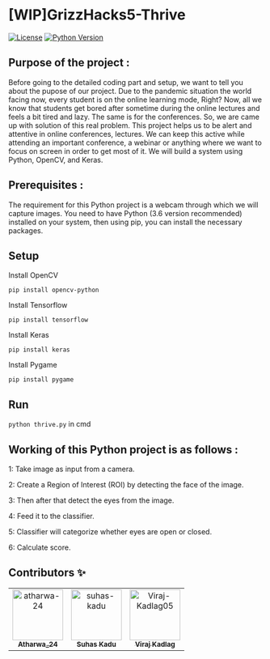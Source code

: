 # [WIP]GrizzHacks5-Thrive

[![License](https://img.shields.io/github/license/atharwa-24/GrizzHacks5-Thrive-?logo=github)](https://github.com/atharwa-24/GrizzHacks5-Thrive-/blob/develop/LICENSE)
[![Python Version](https://img.shields.io/badge/python-3.6-blue.svg?logo=python)](https://www.python.org/downloads/release/python-360/)                      
 
## Purpose of the project :

Before going to the detailed coding part and setup, we want to tell you about the pupose of our project. Due to the pandemic situation the world facing now, every student is on the online learning mode, Right? Now, all we know that students get bored after sometime during the online lectures and feels a bit tired and lazy. The same is for the conferences. So, we are came up with solution of this real problem. This project helps us to be alert and attentive in online conferences, lectures. We can keep this active while attending an important conference, a webinar or anything where we want to focus on screen in order to get most of it. We will build a system using Python, OpenCV, and Keras.
                       

## Prerequisites :

The requirement for this Python project is a webcam through which we will capture images. You need to have Python (3.6 version recommended) installed on your system, then using pip, you can install the necessary packages.

## Setup

Install OpenCV

`pip install opencv-python`

Install Tensorflow

`pip install tensorflow`

Install Keras

`pip install keras`

Install Pygame

`pip install pygame`

## Run

`python thrive.py` in cmd

## Working of this Python project is as follows :

1: Take image as input from a camera.

2: Create a Region of Interest (ROI) by detecting the face of the image.

3: Then after that detect the eyes from the image.

4: Feed it to the classifier.

5: Classifier will categorize whether eyes are open or closed.

6: Calculate score.

## Contributors :sparkles:
<!-- readme: contributors -start --> 
<table>
<tr>
    <td align="center">
        <a href="https://github.com/atharwa-24">
            <img src="https://avatars0.githubusercontent.com/u/54115798?v=4" width="100;" alt="atharwa-24"/>
            <br />
            <sub><b>Atharwa_24</b></sub>
        </a>
    </td>
    <td align="center">
        <a href="https://github.com/suhas-kadu">
            <img src="https://avatars3.githubusercontent.com/u/60438083?v=4" width="100;" alt="suhas-kadu"/>
            <br />
            <sub><b>Suhas Kadu</b></sub>
        </a>
    </td>    
    <td align="center">
        <a href="https://github.com/Viraj-Kadlag05">
            <img src="https://avatars0.githubusercontent.com/u/70571553?s=400&u=510c3a29b2747764abc61c5109f6922f6f557fc7&v=4" width="100;" alt="Viraj-Kadlag05"/>
            <br />
            <sub><b>Viraj Kadlag</b></sub>
        </a>
    </td></tr>
</table>
<!-- readme: contributors -end -->

